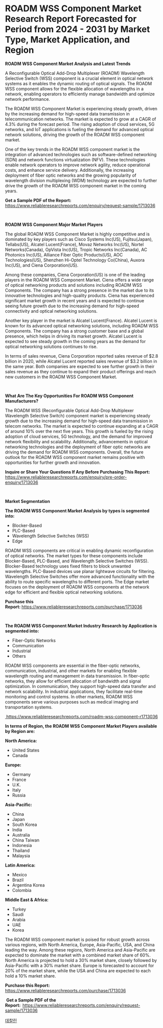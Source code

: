 <p><h1>ROADM WSS Component Market Research Report Forecasted for Period from 2024 -  2031 by Market Type, Market Application, and Region</h1></p><p><strong>ROADM WSS Component Market Analysis and Latest Trends</strong></p>
<p><p>A Reconfigurable Optical Add-Drop Multiplexer (ROADM) Wavelength Selective Switch (WSS) component is a crucial element in optical network systems as it enables the dynamic routing of optical signals. The ROADM WSS component allows for the flexible allocation of wavelengths in a network, enabling operators to efficiently manage bandwidth and optimize network performance.</p><p>The ROADM WSS Component Market is experiencing steady growth, driven by the increasing demand for high-speed data transmission in telecommunication networks. The market is expected to grow at a CAGR of 4.3% during the forecast period. The rising adoption of cloud services, 5G networks, and IoT applications is fueling the demand for advanced optical network solutions, driving the growth of the ROADM WSS component market.</p><p>One of the key trends in the ROADM WSS component market is the integration of advanced technologies such as software-defined networking (SDN) and network functions virtualization (NFV). These technologies enable network operators to improve network agility, reduce operational costs, and enhance service delivery. Additionally, the increasing deployment of fiber optic networks and the growing popularity of wavelength division multiplexing (WDM) technology are expected to further drive the growth of the ROADM WSS component market in the coming years.</p></p>
<p><strong>Get a Sample PDF of the Report:&nbsp;</strong> <a href="https://www.reliableresearchreports.com/enquiry/request-sample/1713036">https://www.reliableresearchreports.com/enquiry/request-sample/1713036</a></p>
<p>&nbsp;</p>
<p><strong>ROADM WSS Component Major Market Players</strong></p>
<p><p>The global ROADM WSS Component Market is highly competitive and is dominated by key players such as Cisco Systems Inc(US), Fujitsu(Japan), Tellabs(US), Alcatel Lucent(France), Movaz Networks Inc(US), Nortel Networks(Canada), OpVista Inc(US), Tropic Networks Inc(Canada), AC Photonics Inc(US), Alliance Fiber Optic Products(US), AOC Technologies(US), Shenzhen Hi-Optel Technology Co(China), Auxora Inc(US), and Ciena Corporation(US).</p><p>Among these companies, Ciena Corporation(US) is one of the leading players in the ROADM WSS Component Market. Ciena offers a wide range of optical networking products and solutions including ROADM WSS Components. The company has a strong presence in the market due to its innovative technologies and high-quality products. Ciena has experienced significant market growth in recent years and is expected to continue seeing future growth due to the increasing demand for high-speed connectivity and optical networking solutions.</p><p>Another key player in the market is Alcatel Lucent(France). Alcatel Lucent is known for its advanced optical networking solutions, including ROADM WSS Components. The company has a strong customer base and a global presence, which helps in driving its market growth. Alcatel Lucent is expected to see steady growth in the coming years as the demand for optical networking solutions continues to rise.</p><p>In terms of sales revenue, Ciena Corporation reported sales revenue of $2.8 billion in 2020, while Alcatel Lucent reported sales revenue of $3.2 billion in the same year. Both companies are expected to see further growth in their sales revenue as they continue to expand their product offerings and reach new customers in the ROADM WSS Component Market.</p></p>
<p>&nbsp;</p>
<p><strong>What Are The Key Opportunities For ROADM WSS Component Manufacturers?</strong></p>
<p><p>The ROADM WSS (Reconfigurable Optical Add-Drop Multiplexer Wavelength Selective Switch) component market is experiencing steady growth due to the increasing demand for high-speed data transmission in telecom networks. The market is expected to continue expanding at a CAGR of around 10% over the next five years. This growth is fueled by the rising adoption of cloud services, 5G technology, and the demand for improved network flexibility and scalability. Additionally, advancements in optical networking technologies and the deployment of fiber optic networks are driving the demand for ROADM WSS components. Overall, the future outlook for the ROADM WSS component market remains positive with opportunities for further growth and innovation.</p></p>
<p><strong>Inquire or Share Your Questions If Any Before Purchasing This Report:</strong> <a href="https://www.reliableresearchreports.com/enquiry/pre-order-enquiry/1713036">https://www.reliableresearchreports.com/enquiry/pre-order-enquiry/1713036</a></p>
<p>&nbsp;</p>
<p><strong>Market Segmentation</strong></p>
<p><strong>The ROADM WSS Component Market Analysis by types is segmented into:</strong></p>
<p><ul><li>Blocker-Based</li><li>PLC-Based</li><li>Wavelength Selective Switches (WSS)</li><li>Edge</li></ul></p>
<p><p>ROADM WSS components are critical in enabling dynamic reconfiguration of optical networks. The market types for these components include Blocker-Based, PLC-Based, and Wavelength Selective Switches (WSS). Blocker-Based technology uses fixed filters to block unwanted wavelengths. PLC-Based devices use planar lightwave circuits for filtering. Wavelength Selective Switches offer more advanced functionality with the ability to route specific wavelengths to different ports. The Edge market focuses on the deployment of ROADM WSS components at the network edge for efficient and flexible optical networking solutions.</p></p>
<p><strong>Purchase this Report:&nbsp;</strong><a href="https://www.reliableresearchreports.com/purchase/1713036">https://www.reliableresearchreports.com/purchase/1713036</a></p>
<p>&nbsp;</p>
<p><strong>The ROADM WSS Component Market Industry Research by Application is segmented into:</strong></p>
<p><ul><li>Fiber-Optic Networks</li><li>Communication</li><li>Industrial</li><li>Others</li></ul></p>
<p><p>ROADM WSS components are essential in the fiber-optic networks, communication, industrial, and other markets for enabling flexible wavelength routing and management in data transmission. In fiber-optic networks, they allow for efficient allocation of bandwidth and signal optimization. In communication, they support high-speed data transfer and network scalability. In industrial applications, they facilitate real-time monitoring and control systems. In other markets, ROADM WSS components serve various purposes such as medical imaging and transportation systems.</p></p>
<p><a href="https://www.reliableresearchreports.com/roadm-wss-component-r1713036">&nbsp;https://www.reliableresearchreports.com/roadm-wss-component-r1713036</a></p>
<p><strong>In terms of Region, the ROADM WSS Component Market Players available by Region are:</strong></p>
<p>
    <p> <strong> North America: </strong>
        <ul>
            <li>United States</li>
            <li>Canada</li>
        </ul>
        </p> 
    <p> <strong> Europe: </strong>
        <ul>
            <li>Germany</li>
            <li>France</li>
            <li>U.K.</li>
            <li>Italy</li>
            <li>Russia</li>
        </ul>
        </p> 
    <p> <strong> Asia-Pacific: </strong>
        <ul>
            <li>China</li>
            <li>Japan</li>
            <li>South Korea</li>
            <li>India</li>
            <li>Australia</li>
            <li>China Taiwan</li>
            <li>Indonesia</li>
            <li>Thailand</li>
            <li>Malaysia</li>
        </ul>
        </p> 
    <p> <strong> Latin America: </strong>
        <ul>
            <li>Mexico</li>
            <li>Brazil</li>
            <li>Argentina Korea</li>
            <li>Colombia</li>
        </ul>
        </p> 
    <p> <strong> Middle East & Africa: </strong>
        <ul>
            <li>Turkey</li>
            <li>Saudi</li>
            <li>Arabia</li>
            <li>UAE</li>
            <li>Korea</li>
        </ul>
    </p>
    </p>
<p><p>The ROADM WSS component market is poised for robust growth across various regions, with North America, Europe, Asia-Pacific, USA, and China leading the way. Among these regions, North America and Asia-Pacific are expected to dominate the market with a combined market share of 60%. North America is projected to hold a 30% market share, closely followed by Asia-Pacific with a 30% market share. Europe is forecasted to account for 20% of the market share, while the USA and China are expected to each hold a 10% market share.</p></p>
<p><strong>Purchase this Report: </strong><a href="https://www.reliableresearchreports.com/purchase/1713036">https://www.reliableresearchreports.com/purchase/1713036</a></p>
<p>&nbsp;<strong>Get a Sample PDF of the Report:&nbsp;&nbsp;</strong><a href="https://www.reliableresearchreports.com/enquiry/request-sample/1713036">https://www.reliableresearchreports.com/enquiry/request-sample/1713036</a></p>
<p><strong></strong></p>
<p><p><a href="https://github.com/lzrvbyqzftro57/Market-Research-Report-List-1/blob/main/454907618537.md">데칼린</a></p></p>